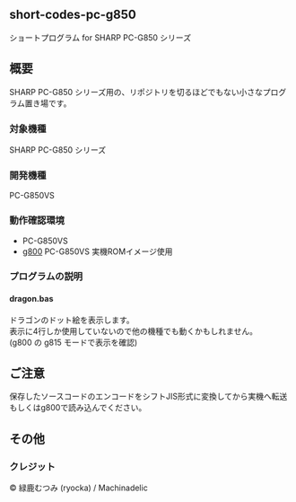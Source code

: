 short-codes-pc-g850
-----

ショートプログラム for SHARP PC-G850 シリーズ 

## 概要

SHARP PC-G850 シリーズ用の、リポジトリを切るほどでもない小さなプログラム置き場です。

### 対象機種

SHARP PC-G850 シリーズ

### 開発機種

PC-G850VS

### 動作確認環境

* PC-G850VS
* [g800](http://ver0.sakura.ne.jp/pc/#g800) PC-G850VS 実機ROMイメージ使用

### プログラムの説明

#### dragon.bas

ドラゴンのドット絵を表示します。  
表示に4行しか使用していないので他の機種でも動くかもしれません。  
(g800 の g815 モードで表示を確認)

## ご注意

保存したソースコードのエンコードをシフトJIS形式に変換してから実機へ転送もしくはg800で読み込んでください。

## その他

### クレジット

© 緑鹿むつみ (ryocka) / Machinadelic

